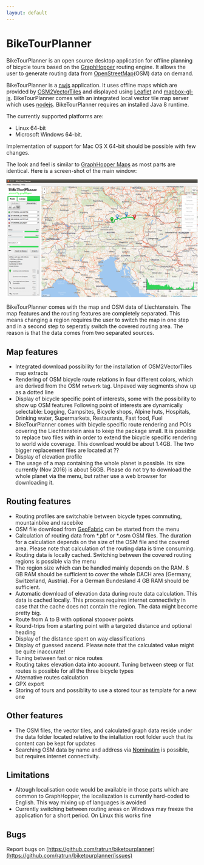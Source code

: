 ```yaml
---
layout: default
---
```


# BikeTourPlanner

BikeTourPlanner is an open source desktop application for offline planning of bicycle tours based on the [GraphHopper](https://github.com/graphhopper/graphhopper) routing engine. 
It allows the user to generate routing data from [OpenStreetMap](http://www.openstreetmap.org/about)(OSM) data on demand.

BikeTourPlanner is a [nwjs](http://nwjs.io/) application.
It uses offline maps which are provided by [OSM2VectorTiles](http://osm2vectortiles.org/about) and displayed using [Leaflet](https://github.com/mapbox/mapbox-gl-js) and [mapbox-gl-js](https://github.com/mapbox/mapbox-gl-js). 
BikeTourPlanner comes with an integrated local vector tile map server which uses [nodejs](https://nodejs.org/en/). 
BikeTourPlanner requires an installed Java 8 runtime.

The currently supported platforms are: 

* Linux 64-bit 
* Microsoft Windows 64-bit. 

Implementation of support for Mac OS X 64-bit should be possible with few changes.

The look and feel is similar to [GraphHopper Maps](https://graphhopper.com/maps) as most parts are identical. Here is a screen-shot of the main window:

![BikeTourPlanner](biketourplanner/doc/BikeTourPlanner_001.png)

BikeTourPlanner comes with the map and OSM data of Liechtenstein. 
The map features and the routing features are completely separated. 
This means changing a region requires the user to switch the map in one step and in a second step to seperatly switch the covered routing area. 
The reason is that the data comes from two separated sources.

## Map features
* Integrated download possibility for the installation of OSM2VectorTiles map extracts
* Rendering of OSM bicycle route relations in four different colors, which are derived from the OSM `network` tag. Unpaved way segments show up as a dotted line
* Display of bicycle specific point of interests, some with the possibility to show up OSM features
  Following point of interests are dynamically selectable: Logging, Campsites, Bicycle shops, Alpine huts, Hospitals, Drinking water, Supermarkets, Restaurants, Fast food, Fuel
* BikeTourPlanner comes with bicycle specific route rendering and POIs covering the Liechtenstein area to keep the package small.
  It is possible to replace two files with in order to extend the bicycle specific rendering to world wide coverage. 
  This download would be about 1.4GB. The two bigger replacement files are located at ??
* Display of elevation profile
* The usage of a map containing the whole planet is possible. Its size currently (Nov 2016) is about 56GB. Please do not try to download the whole planet via the menu, but rather use a web browser for downloading it.

## Routing features
* Routing profiles are switchable between bicycle types commuting, mountainbike and racebike
* OSM file download from [GeoFabric](http://download.geofabrik.de) can be started from the menu
* Calculation of routing data from *.pbf or *.osm OSM files. The duration for a calculation depends on the size of the OSM file and the covered area. Please note that calculation of the routing data is time consuming. 
* Routing data is locally cached. Switching between the covered routing regions is possible via the menu
* The region size which can be handled mainly depends on the RAM. 8 GB RAM should be sufficient to cover the whole DACH area (Germany, Switzerland, Austria). For a German Bundesland 4 GB RAM should be sufficient.
* Automatic download of elevation data during route data calculation. This data is cached locally. This process requires internet connectivity in case that the cache does not contain the region. The data might become pretty big.
* Route from A to B with optional stopover points
* Round-trips from a starting point with a targeted distance and optional heading
* Display of the distance spent on way classifications
* Display of guessed ascend. Please note that the calculated value might be quite inaccurate!
* Tuning between fast or nice routes
* Routing takes elevation data into account. Tuning between steep or flat routes is possible for all the three bicycle types
* Alternative routes calculation
* GPX export
* Storing of tours and possiblity to use a stored tour as template for a new one

## Other features
* The OSM files, the vector tiles, and calculated graph data reside under the data folder located relative to the intallation root folder such that its content can be kept for updates
* Searching OSM data by name and address via [Nominatim](http://wiki.openstreetmap.org/wiki/Nominatim) is possible, but requires internet connectivity.

## Limitations
* Altough localisation code would be available in those parts which are common to GraphHopper, the localiszation is currently hard-coded to English. 
  This way mixing up of languages is avoided
* Currently switching between routing areas on Windows may freeze the application for a short period. On Linux this works fine

## Bugs
Report bugs on [https://github.com/ratrun/biketourplanner](https://github.com/ratrun/biketourplanner/issues)
